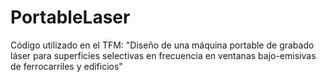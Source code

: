 # PortableLaser
Código utilizado en el TFM: "Diseño de una máquina portable de grabado láser para superficies selectivas en frecuencia en ventanas bajo-emisivas de ferrocarriles y edificios"
